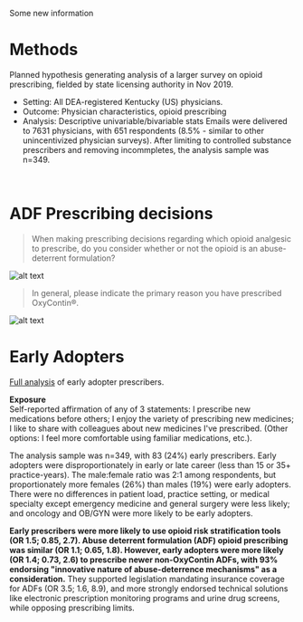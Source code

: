 Some new information<br>
# Methods
Planned hypothesis generating analysis of a larger survey on opioid prescribing, fielded by state licensing authority in Nov 2019.<br>
+ Setting: All DEA-registered Kentucky (US) physicians.
+ Outcome: Physician characteristics, opioid prescribing
+ Analysis: Descriptive univariable/bivariable stats
Emails were delivered to 7631 physicians, with 651 respondents (8.5% - similar to other unincentivized physician surveys). After limiting to controlled substance prescribers and removing incommpletes, the analysis sample was n=349.
<br>

# ADF Prescribing decisions
> When making prescribing decisions regarding which opioid analgesic to prescribe, do you consider whether or not the opioid is an abuse-deterrent formulation?

![alt text](https://opioiddatalab.github.io/DAG/opioidadfdecision.png)
<br>
> In general, please indicate the primary reason you have prescribed OxyContin®.<br>

![alt text](https://opioiddatalab.github.io/DAG/whyoxycontin.png)

# Early Adopters
[Full analysis](https://opioiddatalab.github.io/PharmacistPrescriberSurveys/earlyAdopters/ICPEabstractEarlyPrescribers_submitted.html) of early adopter prescribers.

**Exposure**<br>
Self-reported affirmation of any of 3 statements: I prescribe new medications before others; I enjoy the variety of prescribing new medicines; I like to share with colleagues about new medicines I've prescribed. (Other options: I feel more comfortable using familiar medications, etc.).

The analysis sample was n=349, with 83 (24%) early prescribers. Early adopters were disproportionately in early or late career (less than 15 or 35+ practice-years). The male:female ratio was 2:1 among respondents, but proportionately more females (26%) than males (19%) were early adopters. There were no differences in patient load, practice setting, or medical specialty except emergency medicine and general surgery were less likely; and oncology and OB/GYN were more likely to be early adopters.

**Early prescribers were more likely to use opioid risk stratification tools (OR 1.5; 0.85, 2.7). Abuse deterrent formulation (ADF) opioid prescribing was similar (OR 1.1; 0.65, 1.8). However, early adopters were more likely (OR 1.4; 0.73, 2.6) to prescribe newer non-OxyContin ADFs, with 93% endorsing "innovative nature of abuse-deterrence mechanisms" as a consideration.** They supported legislation mandating insurance coverage for ADFs (OR 3.5; 1.6, 8.9), and more strongly endorsed technical solutions like electronic prescription monitoring programs and urine drug screens, while opposing prescribing limits.
